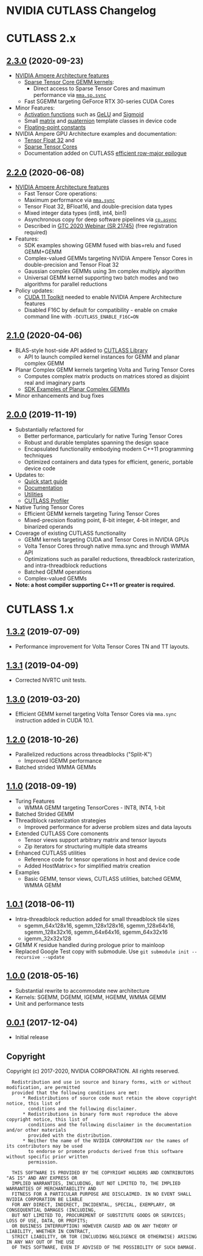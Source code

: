 # NVIDIA CUTLASS Changelog

# CUTLASS 2.x

## [2.3.0](https://github.com/NVIDIA/cutlass/releases/tag/v2.3.0) (2020-09-23)
 * [NVIDIA Ampere Architecture features](https://devblogs.nvidia.com/nvidia-ampere-architecture-in-depth/)
   * [Sparse Tensor Core GEMM kernels](test/unit/gemm/device/gemm_f16n_f16n_f32t_tensor_op_f32_sparse_sm80.cu):
     * Direct access to Sparse Tensor Cores and maximum performance via [`mma.sp.sync`](https://docs.nvidia.com/cuda/parallel-thread-execution/index.html#warp-level-matrix-instructions-mma-and-friends)
   * Fast SGEMM targeting GeForce RTX 30-series CUDA Cores
 * Minor Features:
   * [Activation functions](/include/cutlass/epilogue/thread/activation.h) such as [GeLU](/include/cutlass/epilogue/thread/linear_combination_gelu.h) and [Sigmoid](/include/cutlass/epilogue/thread/linear_combination_sigmoid.h)
   * Small [matrix](/include/cutlass/matrix.h) and [quaternion](/include/cutlass/quaternion.h) template classes in device code
   * [Floating-point constants](/include/cutlass/constants.h)
 * NVIDIA Ampere GPU Architecture examples and documentation:
   * [Tensor Float 32](/examples/14_ampere_tf32_tensorop_gemm/ampere_tf32_tensorop_gemm.cu) and 
   * [Sparse Tensor Cores](/examples/15_ampere_sparse_tensorop_gemm/ampere_sparse_tensorop_gemm.cu)
   * Documentation added on CUTLASS [efficient row-major epilogue](/media/docs/gemm_api.md#efficient-epilogue)

## [2.2.0](https://github.com/NVIDIA/cutlass/releases/tag/v2.2.0) (2020-06-08)
 * [NVIDIA Ampere Architecture features](https://devblogs.nvidia.com/nvidia-ampere-architecture-in-depth/)
   * Fast Tensor Core operations: 
    * Maximum performance via [`mma.sync`](https://docs.nvidia.com/cuda/parallel-thread-execution/index.html#warp-level-matrix-instructions-mma-and-friends)
    * Tensor Float 32, BFloat16, and double-precision data types
    * Mixed integer data types (int8, int4, bin1)
   * Asynchronous copy for deep software pipelines via [`cp.async`](https://docs.nvidia.com/cuda/parallel-thread-execution)   
   * Described in [GTC 2020 Webinar (SR 21745)](https://developer.nvidia.com/gtc/2020/video/s21745) (free registration required)
 * Features:
   * SDK examples showing GEMM fused with bias+relu and fused GEMM+GEMM
   * Complex-valued GEMMs targeting NVIDIA Ampere Tensor Cores in double-precision and Tensor Float 32
   * Gaussian complex GEMMs using 3m complex multiply algorithm
   * Universal GEMM kernel supporting two batch modes and two algorithms for parallel reductions
 * Policy updates:
   * [CUDA 11 Toolkit](https://developer.nvidia.com/cuda-toolkit) needed to enable NVIDIA Ampere Architecture features
   * Disabled F16C by default for compatibility - enable on cmake command line with `-DCUTLASS_ENABLE_F16C=ON`

## [2.1.0](https://github.com/NVIDIA/cutlass/releases/tag/v2.1.0) (2020-04-06)
 * BLAS-style host-side API added to [CUTLASS Library](/media/docs/quickstart.md#cutlass-library)
    * API to launch compiled kernel instances for GEMM and planar complex GEMM
 * Planar Complex GEMM kernels targeting Volta and Turing Tensor Cores
    * Computes complex matrix products on matrices stored as disjoint real and imaginary parts
    * [SDK Examples of Planar Complex GEMMs](/examples/10_planar_complex/planar_complex.cu)
 * Minor enhancements and bug fixes

## [2.0.0](https://github.com/NVIDIA/cutlass/releases/tag/v2.0.0) (2019-11-19)
 * Substantially refactored for
    * Better performance, particularly for native Turing Tensor Cores
    * Robust and durable templates spanning the design space
    * Encapsulated functionality embodying modern C++11 programming techniques
    * Optimized containers and data types for efficient, generic, portable device code
  * Updates to:
    * [Quick start guide](/media/docs/quickstart.md)
    * [Documentation](/README.md#documentation)
    * [Utilities](/media/docs/utilities.md)
    * [CUTLASS Profiler](/media/docs/profiler.md)
 * Native Turing Tensor Cores
    * Efficient GEMM kernels targeting Turing Tensor Cores
    * Mixed-precision floating point, 8-bit integer, 4-bit integer, and binarized operands
 * Coverage of existing CUTLASS functionality
    * GEMM kernels targeting CUDA and Tensor Cores in NVIDIA GPUs
    * Volta Tensor Cores through native mma.sync and through WMMA API
    * Optimizations such as parallel reductions, threadblock rasterization, and intra-threadblock reductions
    * Batched GEMM operations
    * Complex-valued GEMMs
 * **Note: a host compiler supporting C++11 or greater is required.**

# CUTLASS 1.x

## [1.3.2](https://github.com/NVIDIA/cutlass/releases/tag/v1.3.2) (2019-07-09)
 * Performance improvement for Volta Tensor Cores TN and TT layouts.

## [1.3.1](https://github.com/NVIDIA/cutlass/releases/tag/v1.3.1) (2019-04-09)
 * Corrected NVRTC unit tests.

## [1.3.0](https://github.com/NVIDIA/cutlass/releases/tag/v1.3.0) (2019-03-20)
 * Efficient GEMM kernel targeting Volta Tensor Cores via `mma.sync` instruction added in CUDA 10.1.

## [1.2.0](https://github.com/NVIDIA/cutlass/releases/tag/v1.2.0) (2018-10-26)
 * Parallelized reductions across threadblocks ("Split-K")
   * Improved IGEMM performance
 * Batched strided WMMA GEMMs

## [1.1.0](https://github.com/NVIDIA/cutlass/releases/tag/v1.1.0) (2018-09-19)
  * Turing Features
    * WMMA GEMM targeting TensorCores - INT8, INT4, 1-bit
  * Batched Strided GEMM
  * Threadblock rasterization strategies
    * Improved performance for adverse problem sizes and data layouts
  * Extended CUTLASS Core comonents
    * Tensor views support arbitrary matrix and tensor layouts
    * Zip iterators for structuring multiple data streams
  * Enhanced CUTLASS utilities
    * Reference code for tensor operations in host and device code
    * Added HostMatrix<> for simplified matrix creation
  * Examples
    * Basic GEMM, tensor views, CUTLASS utilities, batched GEMM, WMMA GEMM

## [1.0.1](https://github.com/NVIDIA/cutlass/releases/tag/v1.0.1) (2018-06-11)

  * Intra-threadblock reduction added for small threadblock tile sizes
    * sgemm_64x128x16, sgemm_128x128x16, sgemm_128x64x16, sgemm_128x32x16, sgemm_64x64x16, sgemm_64x32x16
    * igemm_32x32x128
  * GEMM _K_ residue handled during prologue prior to mainloop
  * Replaced Google Test copy with submodule. Use `git submodule init --recursive --update`

## [1.0.0](https://github.com/NVIDIA/cutlass/commit/2028ebe120aab22bfd0b2baf8902d4c9627eb33f) (2018-05-16)

  * Substantial rewrite to accommodate new architecture
  * Kernels: SGEMM, DGEMM, IGEMM, HGEMM, WMMA GEMM
  * Unit and performance tests

## [0.0.1](https://github.com/NVIDIA/cutlass/commit/d08ba8ac46e2fa3f745e070c390182edb56b2e91) (2017-12-04)

  * Initial release


## Copyright

Copyright (c) 2017-2020, NVIDIA CORPORATION.  All rights reserved.

```
  Redistribution and use in source and binary forms, with or without modification, are permitted
  provided that the following conditions are met:
      * Redistributions of source code must retain the above copyright notice, this list of
        conditions and the following disclaimer.
      * Redistributions in binary form must reproduce the above copyright notice, this list of
        conditions and the following disclaimer in the documentation and/or other materials
        provided with the distribution.
      * Neither the name of the NVIDIA CORPORATION nor the names of its contributors may be used
        to endorse or promote products derived from this software without specific prior written
        permission.

  THIS SOFTWARE IS PROVIDED BY THE COPYRIGHT HOLDERS AND CONTRIBUTORS "AS IS" AND ANY EXPRESS OR
  IMPLIED WARRANTIES, INCLUDING, BUT NOT LIMITED TO, THE IMPLIED WARRANTIES OF MERCHANTABILITY AND
  FITNESS FOR A PARTICULAR PURPOSE ARE DISCLAIMED. IN NO EVENT SHALL NVIDIA CORPORATION BE LIABLE
  FOR ANY DIRECT, INDIRECT, INCIDENTAL, SPECIAL, EXEMPLARY, OR CONSEQUENTIAL DAMAGES (INCLUDING,
  BUT NOT LIMITED TO, PROCUREMENT OF SUBSTITUTE GOODS OR SERVICES; LOSS OF USE, DATA, OR PROFITS;
  OR BUSINESS INTERRUPTION) HOWEVER CAUSED AND ON ANY THEORY OF LIABILITY, WHETHER IN CONTRACT,
  STRICT LIABILITY, OR TOR (INCLUDING NEGLIGENCE OR OTHERWISE) ARISING IN ANY WAY OUT OF THE USE
  OF THIS SOFTWARE, EVEN IF ADVISED OF THE POSSIBILITY OF SUCH DAMAGE.
```

